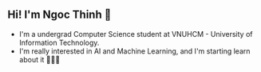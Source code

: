 ## Hi! I'm Ngoc Thinh 👋
<ul>
  <li>I'm a undergrad Computer Science student at VNUHCM - University of Information Technology.</li>
  <li>I'm really interested in AI and Machine Learning, and I'm starting learn about it 🎯🎯🎯</li>
</ul>
